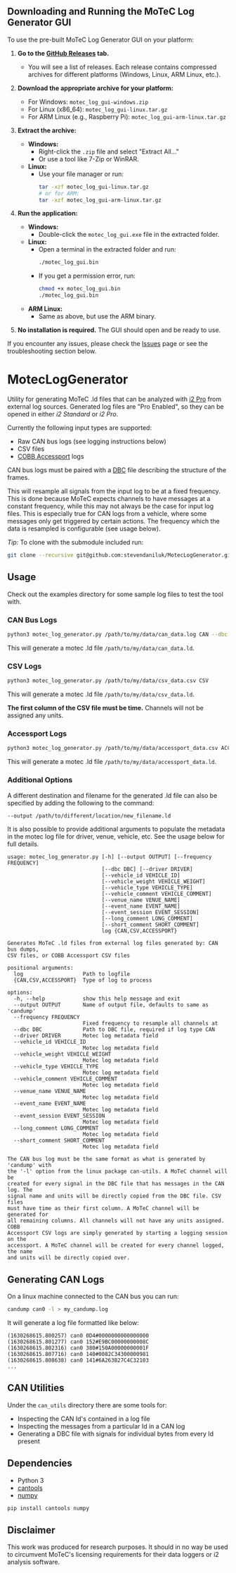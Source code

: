 
## Downloading and Running the MoTeC Log Generator GUI

To use the pre-built MoTeC Log Generator GUI on your platform:

1. **Go to the [GitHub Releases](https://github.com/mathbrook/MotecLogGenerator/releases) tab.**
   - You will see a list of releases. Each release contains compressed archives for different platforms (Windows, Linux, ARM Linux, etc.).

2. **Download the appropriate archive for your platform:**
   - For Windows: `motec_log_gui-windows.zip`
   - For Linux (x86_64): `motec_log_gui-linux.tar.gz`
   - For ARM Linux (e.g., Raspberry Pi): `motec_log_gui-arm-linux.tar.gz`

3. **Extract the archive:**
   - **Windows:**
     - Right-click the `.zip` file and select "Extract All..."
     - Or use a tool like 7-Zip or WinRAR.
   - **Linux:**
     - Use your file manager or run:
       ```sh
       tar -xzf motec_log_gui-linux.tar.gz
       # or for ARM:
       tar -xzf motec_log_gui-arm-linux.tar.gz
       ```

4. **Run the application:**
   - **Windows:**
     - Double-click the `motec_log_gui.exe` file in the extracted folder.
   - **Linux:**
     - Open a terminal in the extracted folder and run:
       ```sh
       ./motec_log_gui.bin
       ```
     - If you get a permission error, run:
       ```sh
       chmod +x motec_log_gui.bin
       ./motec_log_gui.bin
       ```
   - **ARM Linux:**
     - Same as above, but use the ARM binary.

5. **No installation is required.** The GUI should open and be ready to use.

If you encounter any issues, please check the [Issues](https://github.com/mathbrook/MotecLogGenerator/issues) page or see the troubleshooting section below.

# MotecLogGenerator

Utility for generating MoTeC .ld files that can be analyzed with [i2 Pro](https://www.motec.com.au/i2/i2overview/) from external log sources. Generated log files are "Pro Enabled", so they can be opened in either *i2 Standard* or *i2 Pro*.

Currently the following input types are supported:
* Raw CAN bus logs (see logging instructions below)
* CSV files
* [COBB Accessport](https://www.cobbtuning.com/products/accessport) logs

CAN bus logs must be paired with a [DBC](https://docs.openvehicles.com/en/latest/components/vehicle_dbc/docs/dbc-primer.html) file describing the structure of the frames.

This will resample all signals from the input log to be at a fixed frequency. This is done because MoTeC expects channels to have messages at a constant frequency, while this may not always be the case for input log files. This is especially true for CAN logs from a vehicle, where some messages only get triggered by certain actions. The frequency which the data is resampled is configurable (see usage below).

*Tip:* To clone with the submodule included run:
```bash
git clone --recursive git@github.com:stevendaniluk/MotecLogGenerator.git
```

## Usage
Check out the examples directory for some sample log files to test the tool with.

### CAN Bus Logs
```bash
python3 motec_log_generator.py /path/to/my/data/can_data.log CAN --dbc /path/to/my/data/car.dbc
```

This will generate a motec .ld file `/path/to/my/data/can_data.ld`.

### CSV Logs
```bash
python3 motec_log_generator.py /path/to/my/data/csv_data.csv CSV
```

This will generate a motec .ld file `/path/to/my/data/csv_data.ld`.

**The first column of the CSV file must be time.** Channels will not be assigned any units.

### Accessport Logs

```bash
python3 motec_log_generator.py /path/to/my/data/accessport_data.csv ACCESSPORT
```

This will generate a motec .ld file `/path/to/my/data/accessport_data.ld`.

### Additional Options
A different destination and filename for the generated .ld file can also be specified by adding the following to the command:
```bash
--output /path/to/different/location/new_filename.ld
```

It is also possible to provide additional arguments to populate the metadata in the motec log file for driver, venue, vehicle, etc. See the usage below for full details.

```
usage: motec_log_generator.py [-h] [--output OUTPUT] [--frequency FREQUENCY]
                              [--dbc DBC] [--driver DRIVER]
                              [--vehicle_id VEHICLE_ID]
                              [--vehicle_weight VEHICLE_WEIGHT]
                              [--vehicle_type VEHICLE_TYPE]
                              [--vehicle_comment VEHICLE_COMMENT]
                              [--venue_name VENUE_NAME]
                              [--event_name EVENT_NAME]
                              [--event_session EVENT_SESSION]
                              [--long_comment LONG_COMMENT]
                              [--short_comment SHORT_COMMENT]
                              log {CAN,CSV,ACCESSPORT}

Generates MoTeC .ld files from external log files generated by: CAN bus dumps,
CSV files, or COBB Accessport CSV files

positional arguments:
  log                   Path to logfile
  {CAN,CSV,ACCESSPORT}  Type of log to process

options:
  -h, --help            show this help message and exit
  --output OUTPUT       Name of output file, defaults to same as 'candump'
  --frequency FREQUENCY
                        Fixed frequency to resample all channels at
  --dbc DBC             Path to DBC file, required if log type CAN
  --driver DRIVER       Motec log metadata field
  --vehicle_id VEHICLE_ID
                        Motec log metadata field
  --vehicle_weight VEHICLE_WEIGHT
                        Motec log metadata field
  --vehicle_type VEHICLE_TYPE
                        Motec log metadata field
  --vehicle_comment VEHICLE_COMMENT
                        Motec log metadata field
  --venue_name VENUE_NAME
                        Motec log metadata field
  --event_name EVENT_NAME
                        Motec log metadata field
  --event_session EVENT_SESSION
                        Motec log metadata field
  --long_comment LONG_COMMENT
                        Motec log metadata field
  --short_comment SHORT_COMMENT
                        Motec log metadata field

The CAN bus log must be the same format as what is generated by 'candump' with
the '-l' option from the linux package can-utils. A MoTeC channel will be
created for every signal in the DBC file that has messages in the CAN log. The
signal name and units will be directly copied from the DBC file. CSV files
must have time as their first column. A MoTeC channel will be generated for
all remaining columns. All channels will not have any units assigned. COBB
Accessport CSV logs are simply generated by starting a logging session on the
accessport. A MoTeC channel will be created for every channel logged, the name
and units will be directly copied over.
```

## Generating CAN Logs

On a linux machine connected to the CAN bus you can run:
```bash
candump can0 -l > my_candump.log
```

It will generate a log file formatted like below:
```
(1630268615.800257) can0 0D4#0000000000000000
(1630268615.801277) can0 152#E9BC00000000008C
(1630268615.802316) can0 380#150A00000000001F
(1630268615.807716) can0 140#0082C34300000981
(1630268615.808638) can0 141#6A263B27C4C32103
...
```

## CAN Utilities
Under the `can_utils` directory there are some tools for:
* Inspecting the CAN Id's contained in a log file
* Inspecting the messages from a particular Id in a CAN log
* Generating a DBC file with signals for individual bytes from every Id present

## Dependencies
* Python 3
* [cantools](https://cantools.readthedocs.io)
* [numpy](https://numpy.org/)

```bash
pip install cantools numpy
```

## Disclaimer
This work was produced for research purposes. It should in no way be used to circumvent MoTeC's licensing requirements for their data loggers or i2 analysis software.
